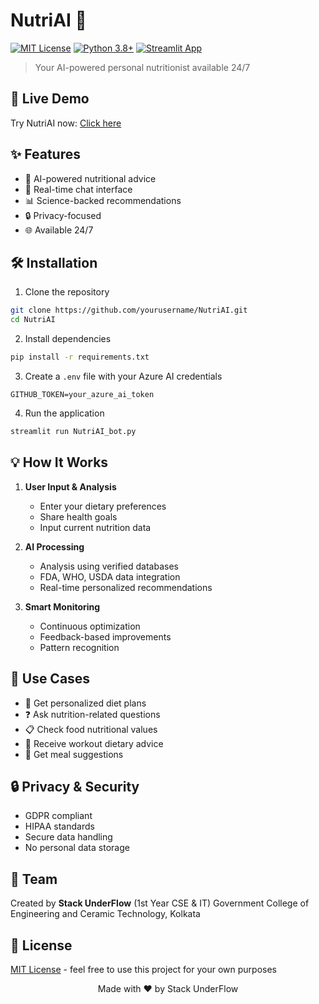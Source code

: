 # NutriAI 🥗

[![MIT License](https://img.shields.io/badge/License-MIT-green.svg)](https://choosealicense.com/licenses/mit/)
[![Python 3.8+](https://img.shields.io/badge/python-3.8+-blue.svg)](https://www.python.org/downloads/)
[![Streamlit App](https://static.streamlit.io/badges/streamlit_badge_black_white.svg)](https://nutriai-jbux.onrender.com)

> Your AI-powered personal nutritionist available 24/7

## 🚀 Live Demo
Try NutriAI now: [Click here](https://nutriai-ru7v.onrender.com/)

## ✨ Features

- 🤖 AI-powered nutritional advice
- 💬 Real-time chat interface
- 📊 Science-backed recommendations
- 🔒 Privacy-focused
- 🌐 Available 24/7

## 🛠️ Installation

1. Clone the repository
```bash
git clone https://github.com/yourusername/NutriAI.git
cd NutriAI
```

2. Install dependencies
```bash
pip install -r requirements.txt
```

3. Create a `.env` file with your Azure AI credentials
```env
GITHUB_TOKEN=your_azure_ai_token
```

4. Run the application
```bash
streamlit run NutriAI_bot.py
```

## 💡 How It Works

1. **User Input & Analysis**
   - Enter your dietary preferences
   - Share health goals
   - Input current nutrition data

2. **AI Processing**
   - Analysis using verified databases
   - FDA, WHO, USDA data integration
   - Real-time personalized recommendations

3. **Smart Monitoring**
   - Continuous optimization
   - Feedback-based improvements
   - Pattern recognition

## 🎯 Use Cases

- 🍎 Get personalized diet plans
- ❓ Ask nutrition-related questions
- 📋 Check food nutritional values
- 💪 Receive workout dietary advice
- 🥗 Get meal suggestions

## 🔒 Privacy & Security

- GDPR compliant
- HIPAA standards
- Secure data handling
- No personal data storage

## 👥 Team

Created by **Stack UnderFlow** (1st Year CSE & IT)
Government College of Engineering and Ceramic Technology, Kolkata

## 📝 License

[MIT License](LICENSE) - feel free to use this project for your own purposes

<p align="center">
  Made with ❤️ by Stack UnderFlow
</p>
